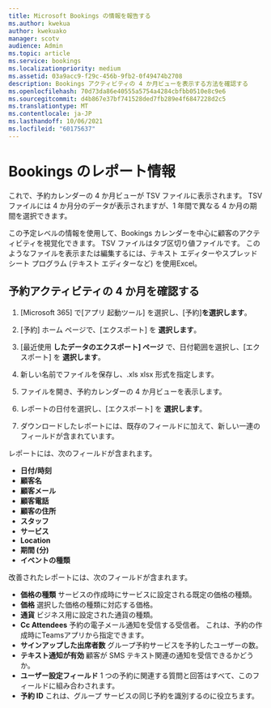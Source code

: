 ```yaml
---
title: Microsoft Bookings の情報を報告する
ms.author: kwekua
author: kwekuako
manager: scotv
audience: Admin
ms.topic: article
ms.service: bookings
ms.localizationpriority: medium
ms.assetid: 03a9acc9-f29c-456b-9fb2-0f49474b2708
description: Bookings アクティビティの 4 か月ビューを表示する方法を確認する
ms.openlocfilehash: 70d73da86e40555a5754a4284cbfbb0510e8c9e6
ms.sourcegitcommit: d4b867e37bf741528ded7fb289e4f6847228d2c5
ms.translationtype: MT
ms.contentlocale: ja-JP
ms.lasthandoff: 10/06/2021
ms.locfileid: "60175637"
---
```

# <a name="reporting-info-for-bookings"></a>Bookings のレポート情報

これで、予約カレンダーの 4 か月ビューが TSV ファイルに表示されます。 TSV ファイルには 4 か月分のデータが表示されますが、1 年間で異なる 4 か月の期間を選択できます。

この予定レベルの情報を使用して、Bookings カレンダーを中心に顧客のアクティビティを視覚化できます。 TSV ファイルはタブ区切り値ファイルです。 このようなファイルを表示または編集するには、テキスト エディターやスプレッドシート プログラム (テキスト エディターなど) を使用Excel。

## <a name="see-four-months-of-booking-activity"></a>予約アクティビティの 4 か月を確認する

1. [Microsoft 365] で[アプリ 起動ツール] を選択し、[予約]**を選択します**。

1. [予約] ホーム ページで、[エクスポート] を **選択します**。

1. [最近使用 **したデータのエクスポート] ページ** で、日付範囲を選択し、[エクスポート] を **選択します**。

1. 新しい名前でファイルを保存し、.xls xlsx 形式を指定します。

1. ファイルを開き、予約カレンダーの 4 か月ビューを表示します。

1. レポートの日付を選択し、[エクスポート] を **選択します**。

1. ダウンロードしたレポートには、既存のフィールドに加えて、新しい一連のフィールドが含まれています。

レポートには、次のフィールドが含まれます。

 - **日付/時刻**
- **顧客名**
- **顧客メール**
- **顧客電話**
- **顧客の住所**
- **スタッフ**
- **サービス**
- **Location**
- **期間 (分)**
- **イベントの種類**

改善されたレポートには、次のフィールドが含まれます。

- **価格の種類**   サービスの作成時にサービスに設定される既定の価格の種類。
- **価格**   選択した価格の種類に対応する価格。
- **通貨**   ビジネス用に設定された通貨の種類。
- **Cc Attendees**   予約の電子メール通知を受信する受信者。 これは、予約の作成時にTeamsアプリから指定できます。
- **サインアップした出席者数**   グループ予約サービスを予約したユーザーの数。
- **テキスト通知が有効**   顧客が SMS テキスト関連の通知を受信できるかどうか。
- **ユーザー設定フィールド**   1 つの予約に関連する質問と回答はすべて、このフィールドに組み合わされます。
- **予約 ID**   これは、グループ サービスの同じ予約を識別するのに役立ちます。
